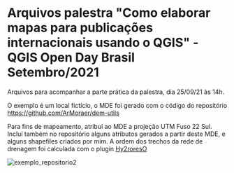 # Arquivos palestra "Como elaborar mapas para publicações internacionais usando o QGIS" - QGIS Open Day Brasil Setembro/2021

Arquivos para acompanhar a parte prática da palestra, dia 25/09/21 às 14h.

O exemplo é um local fictício, o MDE foi gerado com o código do repositório 
https://github.com/ArMoraer/dem-utils

Para fins de mapeamento, atribuí ao MDE a projeção UTM Fuso 22 Sul.
Incluí também no repositório alguns atributos gerados a partir deste MDE, e alguns shapefiles criados por mim.
A ordem dos trechos da rede de drenagem foi calculada com o plugin [Hy2roresO](https://hy2roreso.readthedocs.io/en/latest/)

![exemplo_repositorio2](https://user-images.githubusercontent.com/37668725/133893608-a439aac9-9762-4bdc-8c3b-971984e80708.png)
